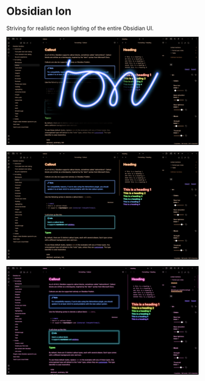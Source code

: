 # Obsidian Ion

Striving for realistic neon lighting of the entire Obsidian UI.

![](ion-cover.svg)

![](screenshot.png)

![](screenshot-2.png)
